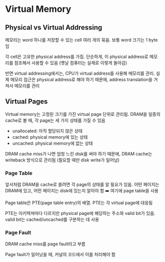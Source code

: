 # Virtual Memory

## Physical vs Virtual Addressing

메모리는 word 하나를 저장할 수 있는 cell 여러 개의 묶음. 보통 word 크기는 1 byte임

각 cell은 고유한 physical address를 가짐. 단순하게, 이 physical address로 메모리를 참조해서 사용할 수 있음 (옛날 컴퓨터는 실제로 이렇게 돌아감)

반면 virtual addressing에서는, CPU가 virtual address를 사용해 메모리를 관리. 실제 메모리 접근은 physical address로 해야 하기 때문에, address translation을 거쳐서 메모리를 관리

## Virtual Pages

Virtual memory는 고정된 크기를 가진 virtual page 단위로 관리됨. DRAM을 일종의 cache로 볼 때, 각 page는 세 가지 상태를 가질 수 있음

- unallocated: 아직 할당되지 않은 상태
- cached: physical memory에 있는 상태
- uncached: physical memory에 없는 상태

DRAM cache miss가 나면 엄청 느린 disk를 써야 하기 때문에, DRAM cache는 writeback 방식으로 관리됨 (필요할 때만 disk write가 일어남)

### Page Table

앞서처럼 DRAM을 cache로 쓸려면 각 page의 상태를 알 필요가 있음. 어떤 페이지는 DRAM에 있고, 어떤 페이지는 disk에 있는지 알아야 함 :arrow_right: 여기에 page table을 사용

Page table은 PTE(page table entry)의 배열. PTE는 각 virtual page에 대응됨

PTE는 아키텍쳐마다 다르지만 physical page에 해당하는 주소와 valid bit가 있음. valid bit는 cached/uncached를 구분하는 데 사용

### Page Fault

DRAM cache miss를 page fault라고 부름

Page fault가 일어났을 때, 커널의 코드에서 이를 처리해야 함